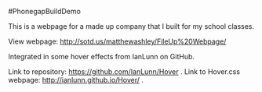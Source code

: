 #PhonegapBuildDemo

This is a webpage for a made up company that I 
built for my school classes.

View webpage: http://sotd.us/matthewashley/FileUp%20Webpage/ 

Integrated in some hover effects from IanLunn on GitHub.

Link to repository: https://github.com/IanLunn/Hover .
Link to Hover.css webpage: http://ianlunn.github.io/Hover/ .
 
